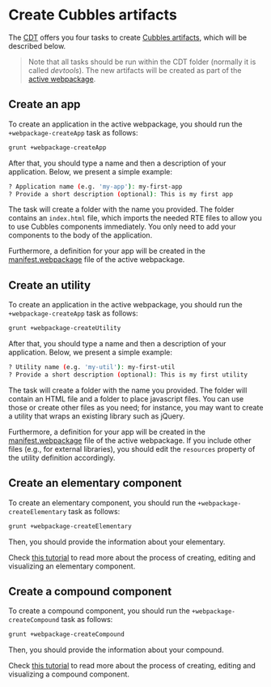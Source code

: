 # Create Cubbles artifacts

The [CDT](../README.md) offers you four tasks to create [Cubbles artifacts](../../terms-and-concepts/artifacts), which will be described below.

> Note that all tasks should be run within the CDT folder (normally it is called *devtools*). The new artifacts will be created as part of the [active webpackage](change-active-webpackage.md).

## Create an app

To create an application in the active webpackage, you should run the `+webpackage-createApp` task as follows:

```bash
grunt +webpackage-createApp
```

After that, you should type a name and then a description of your application. Below, we present a simple example:

```bash
? Application name (e.g. 'my-app'): my-first-app
? Provide a short description (optional): This is my first app
```

The task will create a folder with the name you provided. The folder contains an `index.html` file, which imports the needed RTE files to allow you to use Cubbles components immediately. You only need to add your components to the body of the application.

Furthermore, a definition for your app will be created in the [manifest.webpackage](../../terms-and-concepts/webpackage#the-manifest-webpackage-file) file of the active webpackage.

## Create an utility

To create an application in the active webpackage, you should run the `+webpackage-createApp` task as follows:

```bash
grunt +webpackage-createUtility
```

After that, you should type a name and then a description of your application. Below, we present a simple example:

```bash
? Utility name (e.g. 'my-util'): my-first-util
? Provide a short description (optional): This is my first utility
```

The task will create a folder with the name you provided. The folder will contain an HTML file and a folder to place javascript files. You can use those or create other files as you need; for instance, you may want to create a utility that wraps an existing library such as jQuery.

Furthermore, a definition for your app will be created in the [manifest.webpackage](../../terms-and-concepts/webpackage#the-manifest-webpackage-file) file of the active webpackage. If you include other files (e.g., for external libraries), you should edit the `resources` property of the utility definition accordingly.

## Create an elementary component

To create an elementary component, you should run the `+webpackage-createElementary` task as follows:

```bash
grunt +webpackage-createElementary
```

Then, you should provide the information about your elementary.

Check [this tutorial](../../first-steps/create-elementary) to read more about the process of creating, editing and visualizing an elementary component.

## Create a compound component

To create a compound component, you should run the `+webpackage-createCompound` task as follows:

```bash
grunt +webpackage-createCompound
```

Then, you should provide the information about your compound.

Check [this tutorial](../../first-steps/create-compound/README.md) to read more about the process of creating, editing and visualizing a compound component.